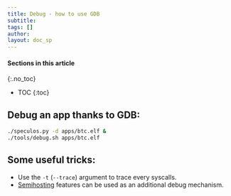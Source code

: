 ```yaml
---
title: Debug - how to use GDB
subtitle:
tags: []
author:
layout: doc_sp
---
```


#### Sections in this article
{:.no_toc}
* TOC
{:toc}


## Debug an app thanks to GDB:

```sh
./speculos.py -d apps/btc.elf &
./tools/debug.sh apps/btc.elf
```

## Some useful tricks:

- Use the `-t` (`--trace`) argument to trace every syscalls.
- [Semihosting](../semihosting) features can be used as an additional debug mechanism.
